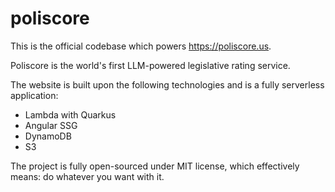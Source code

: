 # poliscore

This is the official codebase which powers https://poliscore.us.

Poliscore is the world's first LLM-powered legislative rating service.

The website is built upon the following technologies and is a fully serverless application:

- Lambda with Quarkus
- Angular SSG
- DynamoDB
- S3

The project is fully open-sourced under MIT license, which effectively means: do whatever you want with it.
